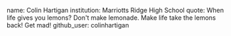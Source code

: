 name: Colin Hartigan
institution: Marriotts Ridge High School
quote: When life gives you lemons? Don't make lemonade. Make life take the lemons back! Get mad!
github_user: colinhartigan